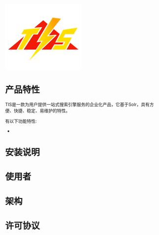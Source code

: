 ![tis](docs/tis-logo.png)

# 产品特性

TIS是一款为用户提供一站式搜索引擎服务的企业化产品，它基于Solr，具有方便、快捷、稳定、易维护的特性。

有以下功能特性:

- 



# 安装说明

# 使用者

# 架构

# 许可协议